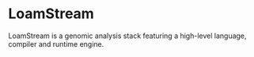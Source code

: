 # LoamStream
LoamStream is a genomic analysis stack featuring a high-level language, compiler and runtime engine.
